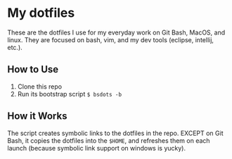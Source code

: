 # My dotfiles

These are the dotfiles I use for my everyday work on Git Bash, MacOS, and
linux. They are focused on bash, vim, and my dev tools (eclipse, intellij,
etc.).

## How to Use

1. Clone this repo
2. Run its bootstrap script `$ bsdots -b`

## How it Works

The script creates symbolic links to the dotfiles in the repo. EXCEPT on Git
Bash, it copies the dotfiles into the `$HOME`, and refreshes them on each
launch (because symbolic link support on windows is yucky).
